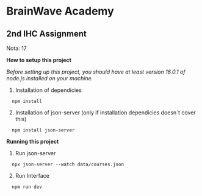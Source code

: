 # BrainWave Academy
## 2nd IHC Assignment

Nota: 17

**How to setup this project**

*Before setting up this project, you should have at least version 16.0.1 of node.js installed on your machine.*

1. Installation of dependicies

```
  npm install
```

2. Installation of json-server (only if installation dependicies doesn´t cover this)

```
  npm install json-server
``` 
 
**Running this project**

1. Run json-server
```
  npx json-server --watch data/courses.json
```

2. Run Interface

```
  npm run dev
```
